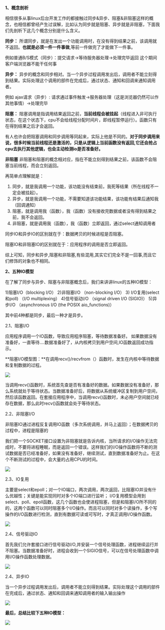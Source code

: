 **1、概念剖析**

相信很多从事linux后台开发工作的都接触过同步&异步、阻塞&非阻塞这样的概念，也相信都曾经产生过误解，比如认为同步就是阻塞、异步就是非阻塞，下面我们先剖析下这几个概念分别是什么含义。

**同步：**
所谓同步，就是在发出一个功能调用时，在没有得到结果之前，该调用就不返回。**也就是必须一件一件事做**,等前一件做完了才能做下一件事。

例如普通B/S模式（同步）：提交请求->等待服务器处理->处理完毕返回 这个期间客户端浏览器不能干任何事

**异步：**
异步的概念和同步相对。当一个异步过程调用发出后，调用者不能立刻得到结果。实际处理这个调用的部件在完成后，通过状态、通知和回调来通知调用者。

例如 ajax请求（异步）: 请求通过事件触发->服务器处理（这是浏览器仍然可以作其他事情）->处理完毕

**阻塞：**
阻塞调用是指调用结果返回之前，**当前线程会被挂起**（线程进入非可执行状态，在这个状态下，cpu不会给线程分配时间片，即线程暂停运行）。函数只有在得到结果之后才会返回。

有人也许会把阻塞调用和同步调用等同起来，实际上他是不同的。**对于同步调用来说，很多时候当前线程还是激活的，只是从逻辑上当前函数没有返回,它还会抢占cpu去执行其他逻辑，也会主动检测io是否准备好。**

**非阻塞**
非阻塞和阻塞的概念相对应，指在不能立刻得到结果之前，该函数不会阻塞当前线程，而会立刻返回。

再简单点理解就是：

1. 同步，就是我调用一个功能，该功能没有结束前，我死等结果（所在线程不一定会被挂起）。
2. 异步，就是我调用一个功能，不需要知道该功能结果，该功能有结果后通知我（回调通知）
3. 阻塞，就是调用我（函数），我（函数）没有接收完数据或者没有得到结果之前，我不会返回。
4. 非阻塞，就是调用我（函数），我（函数）立即返回，通过select通知调用者

同步IO和异步IO的区别就在于：数据拷贝的时候进程是否阻塞。

阻塞IO和非阻塞IO的区别就在于：应用程序的调用是否立即返回。

综上可知，同步和异步,阻塞和非阻塞,有些混用,其实它们完全不是一回事,而且它们修饰的对象也不相同。

**2、五种IO模型**

在了解了同步与异步、阻塞与非阻塞概念后，我们来讲讲linux的五种IO模型：

1)阻塞I/O（blocking I/O）
2)非阻塞I/O （non-blocking I/O）
3) I/O复用(select 和poll) （I/O multiplexing）
4)信号驱动I/O （signal driven I/O (SIGIO)）
5)异步I/O （asynchronous I/O (the POSIX aio_functions)）

其中前4种都是同步，最后一种才是异步。

2.1、阻塞I/O

应用程序调用一个IO函数，导致应用程序阻塞，等待数据准备好。 如果数据没有准备好，一直等待….数据准备好了，从内核拷贝到用户空间,IO函数返回成功指示。

**阻塞I/O模型图：**在调用recv()/recvfrom（）函数时，发生在内核中等待数据和复制数据的过程。

![](https://ws2.sinaimg.cn/large/006tKfTcly1g0hdqwtu7dj30jg0alaar.jpg)

当调用recv()函数时，系统首先查是否有准备好的数据。如果数据没有准备好，那么系统就处于等待状态。当数据准备好后，将数据从系统缓冲区复制到用户空间，然后该函数返回。在套接应用程序中，当调用recv()函数时，未必用户空间就已经存在数据，那么此时recv()函数就会处于等待状态。

2.2、非阻塞I/O

非阻塞IO通过进程反复调用IO函数（多次系统调用，并马上返回）；在数据拷贝的过程中，进程是阻塞的

我们把一个SOCKET接口设置为非阻塞就是告诉内核，当所请求的I/O操作无法完成时，不要将进程睡眠，而是返回一个错误。这样我们的I/O操作函数将不断的测试数据是否已经准备好，如果没有准备好，继续测试，直到数据准备好为止。在这个不断测试的过程中，会大量的占用CPU的时间。

![](https://ws4.sinaimg.cn/large/006tKfTcly1g0hdox0u5lj30n00ctdhh.jpg)

2.3、IO复用

主要是select和epoll；对一个IO端口，两次调用，两次返回，比阻塞IO并没有什么优越性；关键是能实现同时对多个IO端口进行监听； I/O复用模型会用到select、poll、epoll函数，这几个函数也会使进程阻塞，但是和阻塞I/O所不同的的，这两个函数可以同时阻塞多个I/O操作。而且可以同时对多个读操作，多个写操作的I/O函数进行检测，直到有数据可读或可写时，才真正调用I/O操作函数。

![](https://ws2.sinaimg.cn/large/006tKfTcly1g0hdsglshwj30on0en402.jpg)

2.4、信号驱动IO

首先我们允许套接口进行信号驱动I/O,并安装一个信号处理函数，进程继续运行并不阻塞。当数据准备好时，进程会收到一个SIGIO信号，可以在信号处理函数中调用I/O操作函数处理数据。

![](https://ws4.sinaimg.cn/large/006tKfTcly1g0hdtj2gyaj30nz0e6myl.jpg)

 2.4、异步IO

当一个异步过程调用发出后，调用者不能立刻得到结果。实际处理这个调用的部件在完成后，通过状态、通知和回调来通知调用者的输入输出操作

![](https://ws3.sinaimg.cn/large/006tKfTcly1g0hdui4lqvj30o20d70ty.jpg)

**最后，总结比较下五种IO模型：**

![](https://ws3.sinaimg.cn/large/006tKfTcly1g0hdv274z1j30ng0e0q4v.jpg)